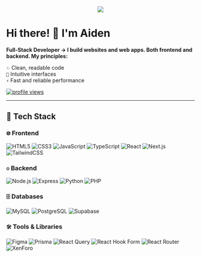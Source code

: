 <h1 align="center">
  <img src="https://github.com/user-attachments/assets/569857eb-76aa-473e-9344-cbb7488f9afa"/>
</h1>

<h1>Hi there! 👋 I'm Aiden</h1>
<p><strong>Full-Stack Developer → I build websites and web apps. Both frontend and backend. My principles:</strong></p> 

`✨` Clean, readable code  
`🎯` Intuitive interfaces  
`⚡` Fast and reliable performance  

<p>
  <a href="https://github.com/recrutys">
    <img src="https://komarev.com/ghpvc/?username=recrutys&label=Profile%20views&color=20232A&style=flat" alt="profile views" />
  </a>
</p>

<hr>

## <p>🚀 Tech Stack</p>

### **`🌐` Frontend**
![HTML5](https://img.shields.io/badge/-HTML5-20232A?style=for-the-badge&logo=html5&logoColor=FFF)
![CSS3](https://img.shields.io/badge/-CSS3-20232A?style=for-the-badge&logo=css3&logoColor=FFF)
![JavaScript](https://img.shields.io/badge/-JavaScript-20232A?style=for-the-badge&logo=javascript&logoColor=FFF)
![TypeScript](https://img.shields.io/badge/-TypeScript-20232A?style=for-the-badge&logo=typescript&logoColor=FFF)
![React](https://img.shields.io/badge/-React-20232A?style=for-the-badge&logo=react&logoColor=FFF)
![Next.js](https://img.shields.io/badge/-Next.js-20232A?style=for-the-badge&logo=next.js&logoColor=FFF)
![TailwindCSS](https://img.shields.io/badge/-Tailwind-20232A?style=for-the-badge&logo=tailwind-css&logoColor=FFF)

### **`⚙️` Backend**
![Node.js](https://img.shields.io/badge/-Node.js-20232A?style=for-the-badge&logo=node.js&logoColor=FFF)
![Express](https://img.shields.io/badge/-Express-20232A?style=for-the-badge&logo=express&logoColor=FFF)
![Python](https://img.shields.io/badge/-Python-20232A?style=for-the-badge&logo=python&logoColor=FFF)
![PHP](https://img.shields.io/badge/-PHP-20232A?style=for-the-badge&logo=php&logoColor=FFF)

### **`🗄️` Databases**
![MySQL](https://img.shields.io/badge/-MySQL-20232A?style=for-the-badge&logo=mysql&logoColor=FFF)
![PostgreSQL](https://img.shields.io/badge/-PostgreSQL-20232A?style=for-the-badge&logo=postgresql&logoColor=FFF)
![Supabase](https://img.shields.io/badge/-Supabase-20232A?style=for-the-badge&logo=supabase&logoColor=FFF)

### **`🛠️` Tools & Libraries**
![Figma](https://img.shields.io/badge/-Figma-20232A?style=for-the-badge&logo=figma&logoColor=FFF)
![Prisma](https://img.shields.io/badge/-Prisma-20232A?style=for-the-badge&logo=prisma&logoColor=FFF)
![React Query](https://img.shields.io/badge/-React_Query-20232A?style=for-the-badge&logo=react-query&logoColor=FFF)
![React Hook Form](https://img.shields.io/badge/-React_Hook_Form-20232A?style=for-the-badge&logo=react-hook-form&logoColor=FFF)
![React Router](https://img.shields.io/badge/-React_Router-20232A?style=for-the-badge&logo=react-router&logoColor=FFF)
![XenForo](https://img.shields.io/badge/-XenForo-20232A?style=for-the-badge&logo=xenforo&logoColor=FFF)
